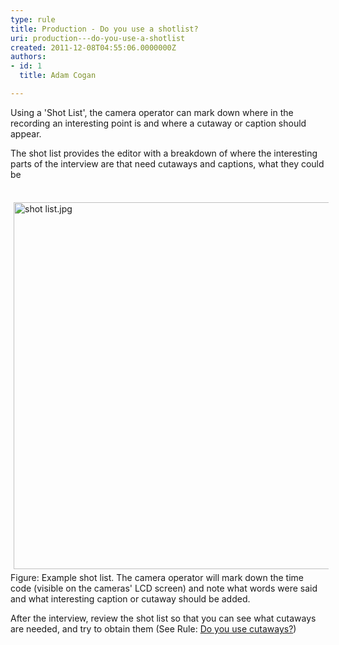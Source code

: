 ```yaml
---
type: rule
title: Production - Do you use a shotlist?
uri: production---do-you-use-a-shotlist
created: 2011-12-08T04:55:06.0000000Z
authors:
- id: 1
  title: Adam Cogan

---
```




<span class='intro'> Using a 'Shot List', the camera operator can mark down where in the recording an interesting point is and where a cutaway or caption should appear.  </span>

​The shot list provides the editor with a breakdown of where the interesting parts of the interview are that need cutaways and captions, what they could be <div>&#160;<img class="ssw-rteStyle-GreyBox" alt="shot list.jpg" src="/DesignandPresentation/RulesToBetterVideoRecording/PublishingImages/shot%20list.jpg" width="665" height="597" style="margin&#58;5px;width&#58;630px;height&#58;587px;" /><br><span class="ssw-rteStyle-FigureNormal">Figure&#58; Example shot list. The camera operator will mark down the time code (visible on the cameras' LCD screen) and note what words were said and what interesting caption or cutaway should be added.&#160;</span><span class="ssw-rteStyle-FigureNormal"></span></div>
<div>After the interview, review the shot list so that you can see what cutaways are needed, and try to obtain them (See Rule&#58; <a href="/DesignandPresentation/RulesToBetterVideoRecording/Pages/Do-you-use-cutaways.aspx">Do you use cutaways?</a>)</div>


